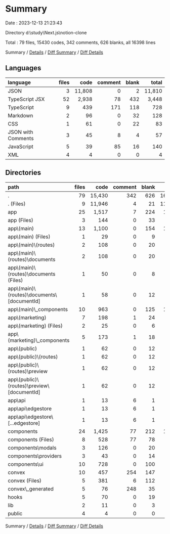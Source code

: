 # Summary

Date : 2023-12-13 21:23:43

Directory d:\\study\\Next.js\\notion-clone

Total : 79 files,  15430 codes, 342 comments, 626 blanks, all 16398 lines

Summary / [Details](details.md) / [Diff Summary](diff.md) / [Diff Details](diff-details.md)

## Languages
| language | files | code | comment | blank | total |
| :--- | ---: | ---: | ---: | ---: | ---: |
| JSON | 3 | 11,808 | 0 | 2 | 11,810 |
| TypeScript JSX | 52 | 2,938 | 78 | 432 | 3,448 |
| TypeScript | 9 | 439 | 171 | 118 | 728 |
| Markdown | 2 | 96 | 0 | 32 | 128 |
| CSS | 1 | 61 | 0 | 22 | 83 |
| JSON with Comments | 3 | 45 | 8 | 4 | 57 |
| JavaScript | 5 | 39 | 85 | 16 | 140 |
| XML | 4 | 4 | 0 | 0 | 4 |

## Directories
| path | files | code | comment | blank | total |
| :--- | ---: | ---: | ---: | ---: | ---: |
| . | 79 | 15,430 | 342 | 626 | 16,398 |
| . (Files) | 9 | 11,946 | 4 | 21 | 11,971 |
| app | 25 | 1,517 | 7 | 224 | 1,748 |
| app (Files) | 3 | 144 | 0 | 33 | 177 |
| app\\(main) | 13 | 1,100 | 0 | 154 | 1,254 |
| app\\(main) (Files) | 1 | 29 | 0 | 9 | 38 |
| app\\(main)\\(routes) | 2 | 108 | 0 | 20 | 128 |
| app\\(main)\\(routes)\\documents | 2 | 108 | 0 | 20 | 128 |
| app\\(main)\\(routes)\\documents (Files) | 1 | 50 | 0 | 8 | 58 |
| app\\(main)\\(routes)\\documents\\[documentId] | 1 | 58 | 0 | 12 | 70 |
| app\\(main)\\_components | 10 | 963 | 0 | 125 | 1,088 |
| app\\(marketing) | 7 | 198 | 1 | 24 | 223 |
| app\\(marketing) (Files) | 2 | 25 | 0 | 6 | 31 |
| app\\(marketing)\\_components | 5 | 173 | 1 | 18 | 192 |
| app\\(public) | 1 | 62 | 0 | 12 | 74 |
| app\\(public)\\(routes) | 1 | 62 | 0 | 12 | 74 |
| app\\(public)\\(routes)\\preview | 1 | 62 | 0 | 12 | 74 |
| app\\(public)\\(routes)\\preview\\[documentId] | 1 | 62 | 0 | 12 | 74 |
| app\\api | 1 | 13 | 6 | 1 | 20 |
| app\\api\\edgestore | 1 | 13 | 6 | 1 | 20 |
| app\\api\\edgestore\\[...edgestore] | 1 | 13 | 6 | 1 | 20 |
| components | 24 | 1,425 | 77 | 212 | 1,714 |
| components (Files) | 8 | 528 | 77 | 78 | 683 |
| components\\modals | 3 | 126 | 0 | 20 | 146 |
| components\\providers | 3 | 43 | 0 | 14 | 57 |
| components\\ui | 10 | 728 | 0 | 100 | 828 |
| convex | 10 | 457 | 254 | 147 | 858 |
| convex (Files) | 5 | 381 | 6 | 112 | 499 |
| convex\\_generated | 5 | 76 | 248 | 35 | 359 |
| hooks | 5 | 70 | 0 | 19 | 89 |
| lib | 2 | 11 | 0 | 3 | 14 |
| public | 4 | 4 | 0 | 0 | 4 |

Summary / [Details](details.md) / [Diff Summary](diff.md) / [Diff Details](diff-details.md)